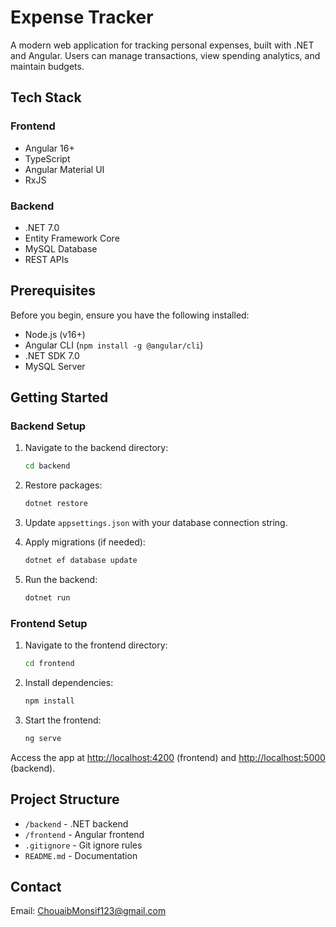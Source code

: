 # Expense Tracker

A modern web application for tracking personal expenses, built with .NET and Angular. Users can manage transactions, view spending analytics, and maintain budgets.

## Tech Stack

### Frontend

- Angular 16+
- TypeScript
- Angular Material UI
- RxJS

### Backend

- .NET 7.0
- Entity Framework Core
- MySQL Database
- REST APIs

## Prerequisites

Before you begin, ensure you have the following installed:

- Node.js (v16+)
- Angular CLI (`npm install -g @angular/cli`)
- .NET SDK 7.0
- MySQL Server

## Getting Started

### Backend Setup

1. Navigate to the backend directory:

   ```bash
   cd backend
   ```

2. Restore packages:

   ```bash
   dotnet restore
   ```

3. Update `appsettings.json` with your database connection string.

4. Apply migrations (if needed):

   ```bash
   dotnet ef database update
   ```

5. Run the backend:

   ```bash
   dotnet run
   ```

### Frontend Setup

1. Navigate to the frontend directory:

   ```bash
   cd frontend
   ```

2. Install dependencies:

   ```bash
   npm install
   ```

3. Start the frontend:

   ```bash
   ng serve
   ```

Access the app at [http://localhost:4200](http://localhost:4200) (frontend) and [http://localhost:5000](http://localhost:5000) (backend).

## Project Structure

- `/backend` - .NET backend
- `/frontend` - Angular frontend
- `.gitignore` - Git ignore rules
- `README.md` - Documentation

## Contact

Email: ChouaibMonsif123@gmail.com
